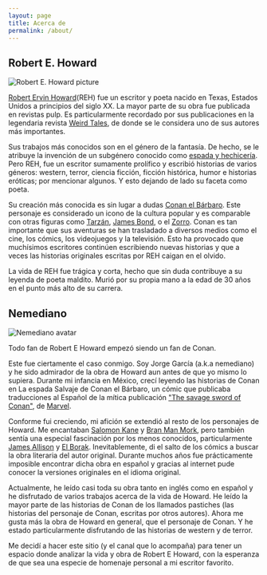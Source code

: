 ```yaml
---
layout: page
title: Acerca de
permalink: /about/
---
```


## Robert E. Howard

![Robert E. Howard picture](../static/images/RobertHoward.jpg "Robert E. Howard")

[Robert Ervin Howard](https://en.wikipedia.org/wiki/Robert_E._Howard)(REH) fue un escritor y poeta nacido en Texas, Estados Unidos
a principios del siglo XX.
La mayor parte de su obra fue publicada en revistas pulp. Es particularmente recordado por sus publicaciones en la legendaria revista [Weird Tales](https://en.wikipedia.org/wiki/Weird_Tales), de donde se le considera uno de sus autores más importantes.

Sus trabajos más conocidos son en el género de la fantasía. De hecho, se le atribuye la invención de un subgénero conocido como [espada y hechicería](https://en.wikipedia.org/wiki/Sword_and_sorcery). Pero REH, fue un escritor sumamente prolífico y escribió historias de varios géneros: western, terror, ciencia ficción, ficción histórica, humor e historias eróticas; por mencionar algunos. Y esto dejando de lado su faceta como poeta.

Su creación más conocida es sin lugar a dudas [Conan el Bárbaro](https://en.wikipedia.org/wiki/Conan_the_Barbarian). Este personaje es considerado un icono de la cultura popular y es comparable con otras figuras como [Tarzán](https://en.wikipedia.org/wiki/Tarzan), [James Bond](https://en.wikipedia.org/wiki/James_Bond_(literary_character)), o el [Zorro](https://en.wikipedia.org/wiki/Zorro). Conan es tan importante que sus aventuras se han trasladado a diversos medios como el cine, los cómics, los videojuegos y la televisión. Esto ha provocado que muchísimos escritores continúen escribiendo nuevas historias y que a veces las historias originales escritas por REH caigan en el olvido.

La vida de REH fue trágica y corta, hecho que sin duda contribuye a su leyenda de poeta maldito. Murió por su propia mano a la edad de 30 años en el punto más alto de su carrera.

## Nemediano

![Nemediano avatar](../static/images/nemediano.jpg "Nemediano")

Todo fan de Robert E Howard empezó siendo un fan de Conan.

Este fue ciertamente el caso conmigo. Soy Jorge García (a.k.a nemediano) y he sido admirador de la obra de Howard aun antes de que yo mismo lo supiera. Durante mi infancia en México, crecí leyendo las historias de Conan en La espada Salvaje de Conan el Bárbaro, un cómic que publicaba traducciones al Español de la mítica publicación ["The savage sword of Conan"](https://en.wikipedia.org/wiki/Savage_Sword_of_Conan), de [Marvel](https://en.wikipedia.org/wiki/Marvel_Comics).

Conforme fui creciendo, mi afición se extendió al resto de los personajes de Howard. Me encantaban [Salomon Kane](https://en.wikipedia.org/wiki/Solomon_Kane) y [Bran Man Mork](https://en.wikipedia.org/wiki/Bran_Mak_Morn), pero también sentía una especial fascinación por los menos conocidos, particularmente [James Allison](https://en.wikipedia.org/wiki/Robert_E._Howard_bibliography#James_Allison) y [El Borak](https://en.wikipedia.org/wiki/El_Borak). Inevitablemente, di el salto de los cómics a buscar la obra literaria del autor original. Durante muchos años fue prácticamente imposible encontrar dicha obra en español y gracias al internet  pude conocer la  versiones originales en el idioma original.

Actualmente, he leído casi toda su obra tanto en inglés como en español y he disfrutado de varios trabajos acerca de la vida de Howard. He leído la mayor parte de las historias de Conan de los llamados pastiches (las historias del personaje de Conan, escritas por otros autores). Ahora me gusta más la obra de Howard en general, que el personaje de Conan. Y he estado particularmente disfrutando de las historias de western y de terror.

Me decidí a hacer este sitio (y el canal que lo acompaña) para tener un espacio donde analizar la vida y obra de Robert E Howard, con la esperanza de que sea una especie de homenaje personal a mi escritor favorito.
